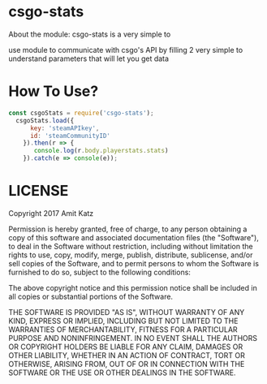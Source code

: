 # csgo-statsAbout the module: csgo-stats is a very simple touse module to communicate with csgo's API by filling 2 very simple to understand parameters that will let you get data# How To Use?```jsconst csgoStats = require('csgo-stats');  csgoStats.load({      key: 'steamAPIkey',      id: 'steamCommunityID'    }).then(r => {       console.log(r.body.playerstats.stats)    }).catch(e => console(e));```# LICENSECopyright 2017 Amit KatzPermission is hereby granted, free of charge, to any person obtaining a copy of this software and associated documentation files (the "Software"), to deal in the Software without restriction, including without limitation the rights to use, copy, modify, merge, publish, distribute, sublicense, and/or sell copies of the Software, and to permit persons to whom the Software is furnished to do so, subject to the following conditions:The above copyright notice and this permission notice shall be included in all copies or substantial portions of the Software.THE SOFTWARE IS PROVIDED "AS IS", WITHOUT WARRANTY OF ANY KIND, EXPRESS OR IMPLIED, INCLUDING BUT NOT LIMITED TO THE WARRANTIES OF MERCHANTABILITY, FITNESS FOR A PARTICULAR PURPOSE AND NONINFRINGEMENT. IN NO EVENT SHALL THE AUTHORS OR COPYRIGHT HOLDERS BE LIABLE FOR ANY CLAIM, DAMAGES OR OTHER LIABILITY, WHETHER IN AN ACTION OF CONTRACT, TORT OR OTHERWISE, ARISING FROM, OUT OF OR IN CONNECTION WITH THE SOFTWARE OR THE USE OR OTHER DEALINGS IN THE SOFTWARE.